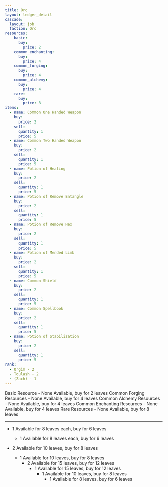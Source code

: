 ```yaml
---
title: Orc
layout: ledger_detail
cascade:
  layout: job
  faction: Orc
resources:
    basic:
      buy:
        price: 2
    common_enchanting:
      buy:
        price: 4
    common_forging:
      buy:
        price: 4
    common_alchemy:
      buy:
        price: 4
    rare:
      buy:
        price: 8
items:
  - name: Common One Handed Weapon
    buy: 
      price: 2
    sell:
      quantity: 1
      price: 5
  - name: Common Two Handed Weapon
    buy: 
      price: 2
    sell:
      quantity: 1
      price: 5
  - name: Potion of Healing
    buy: 
      price: 2
    sell:
      quantity: 1
      price: 5
  - name: Potion of Remove Entangle 
    buy: 
      price: 2
    sell:
      quantity: 1
      price: 5
  - name: Potion of Remove Hex 
    buy: 
      price: 2
    sell:
      quantity: 1
      price: 5
  - name: Potion of Mended Limb 
    buy: 
      price: 2
    sell:
      quantity: 1
      price: 5
  - name: Common Shield
    buy: 
      price: 2
    sell:
      quantity: 1
      price: 5
  - name: Common Spellbook
    buy: 
      price: 2
    sell:
      quantity: 1
      price: 5
  - name: Potion of Stabilization
    buy: 
      price: 2
    sell:
      quantity: 1
      price: 5
rank: 
  - Orgim - 2
  - Toulash - 2
  - (Zach) - 1
---
```


Basic Resource - None Available, buy for 2 leaves
Common Forging Resources - None Available, buy for 4 leaves
Common Alchemy Resources - None Available, buy for 4 leaves
Common Enchanting Resources - None Available, buy for 4 leaves
Rare Resources - None Available, buy for 8 leaves

---





- 1 Available for 8 leaves each, buy for 6 leaves
  - 1 Available for 8 leaves each, buy for 6 leaves

- 2 Available for 10 leaves, buy for 8 leaves
  - 1 Available for 10 leaves, buy for 8 leaves
    - 2 Available for 15 leaves, buy for 12 leaves
      - 1 Available for 15 leaves, buy for 12 leaves
        - 1 Available for 10 leaves, buy for 8 leaves
          - 1 Available for 8 leaves, buy for 6 leaves
